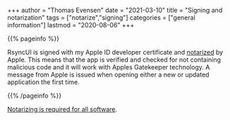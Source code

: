 +++
author = "Thomas Evensen"
date = "2021-03-10"
title =  "Signing and notarization"
tags = ["notarize","signing"]
categories = ["general information"]
lastmod = "2020-08-06"
+++

{{% pageinfo %}}

RsyncUI is signed with my Apple ID developer certificate and [notarized](https://support.apple.com/en-us/HT202491) by Apple. This means that the app is verified and checked for not containing malicious code and it will work with Apples Gatekeeper technology. A message from Apple is issued when opening either a new or updated application the first time.

{{% /pageinfo %}}

[Notarizing is required for all software](https://developer.apple.com/documentation/security/notarizing_your_app_before_distribution).
